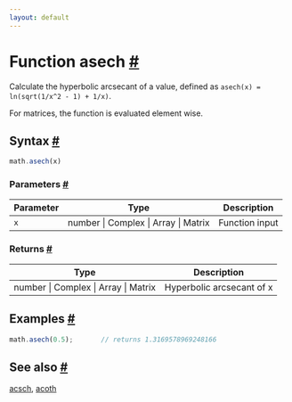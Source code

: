 ```yaml
---
layout: default
---
```


<h1 id="function-asech">Function asech <a href="#function-asech" title="Permalink">#</a></h1>

Calculate the hyperbolic arcsecant of a value,
defined as `asech(x) = ln(sqrt(1/x^2 - 1) + 1/x)`.

For matrices, the function is evaluated element wise.


<h2 id="syntax">Syntax <a href="#syntax" title="Permalink">#</a></h2>

```js
math.asech(x)
```

<h3 id="parameters">Parameters <a href="#parameters" title="Permalink">#</a></h3>

Parameter | Type | Description
--------- | ---- | -----------
`x` | number &#124; Complex &#124; Array &#124; Matrix | Function input

<h3 id="returns">Returns <a href="#returns" title="Permalink">#</a></h3>

Type | Description
---- | -----------
number &#124; Complex &#124; Array &#124; Matrix | Hyperbolic arcsecant of x


<h2 id="examples">Examples <a href="#examples" title="Permalink">#</a></h2>

```js
math.asech(0.5);       // returns 1.3169578969248166
```


<h2 id="see-also">See also <a href="#see-also" title="Permalink">#</a></h2>

[acsch](acsch.html),
[acoth](acoth.html)


<!-- Note: This file is automatically generated from source code comments. Changes made in this file will be overridden. -->
